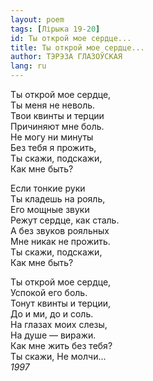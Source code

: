 ```yaml
---
layout: poem
tags: [Лірыка 19-20]
id: Ты открой мое сердце...
title: Ты открой мое сердце...
author: ТЭРЭЗА ГЛАЗОЎСКАЯ
lang: ru
---
```



Ты открой мое сердце,  
Ты меня не неволь.  
Твои квинты и терции  
Причиняют мне боль.  
Не могу ни минуты  
Без тебя я прожить,  
Ты скажи, подскажи,  
Как мне быть?  

Если тонкие руки  
Ты кладешь на рояль,  
Его мощные звуки  
Режут сердце, как сталь.  
А без звуков рояльных  
Мне никак не прожить.  
Ты скажи, подскажи,  
Как мне быть?  

Ты открой мое сердце,  
Успокой его боль.  
Тонут квинты и терции,  
До и ми, до и соль.  
На глазах моих слезы,  
На душе — виражи.  
Как мне жить без тебя?  
Ты скажи, Не молчи...  
*1997*  
